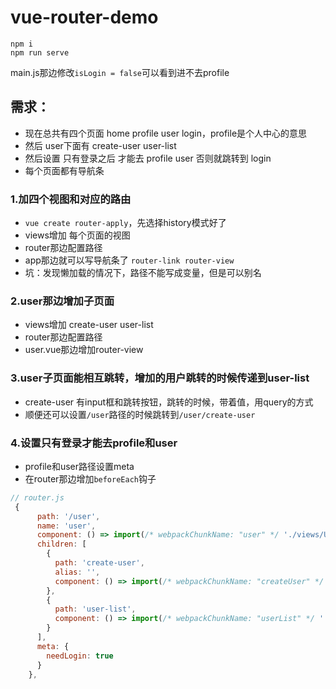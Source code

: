 # vue-router-demo

```shell
npm i
npm run serve
```
main.js那边修改`isLogin = false`可以看到进不去profile

## 需求：

* 现在总共有四个页面 home profile user login，profile是个人中心的意思
* 然后 user下面有 create-user user-list
* 然后设置 只有登录之后 才能去 profile user 否则就跳转到 login
* 每个页面都有导航条

### 1.加四个视图和对应的路由

* `vue create router-apply`，先选择history模式好了
* views增加 每个页面的视图
* router那边配置路径
* app那边就可以写导航条了 `router-link router-view`
* 坑：发现懒加载的情况下，路径不能写成变量，但是可以别名

### 2.user那边增加子页面

* views增加 create-user user-list
* router那边配置路径
* user.vue那边增加router-view

### 3.user子页面能相互跳转，增加的用户跳转的时候传递到user-list

* create-user 有input框和跳转按钮，跳转的时候，带着值，用query的方式
* 顺便还可以设置`/user`路径的时候跳转到`/user/create-user`

### 4.设置只有登录才能去profile和user

* profile和user路径设置meta
* 在router那边增加`beforeEach`钩子

```js
// router.js
 {
      path: '/user',
      name: 'user',
      component: () => import(/* webpackChunkName: "user" */ './views/User.vue'),
      children: [
        {
          path: 'create-user',
          alias: '',
          component: () => import(/* webpackChunkName: "createUser" */ './views/CreateUser.vue')
        },
        {
          path: 'user-list',
          component: () => import(/* webpackChunkName: "userList" */ './views/UserList.vue')
        }
      ],
      meta: {
        needLogin: true
      }
    },
```
